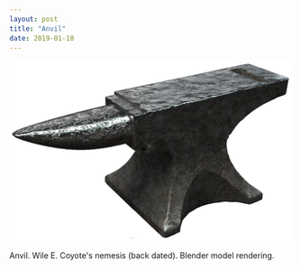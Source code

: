 ```yaml
---
layout: post
title: "Anvil"
date: 2019-01-18
---
```


![Anvil][anvil]

Anvil. Wile E. Coyote's nemesis (back dated). Blender model rendering.

[anvil]: /assets/images/myart/anvil.jpg
